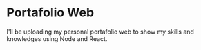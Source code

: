 # Portafolio Web 

I'll be uploading my personal portafolio web to show my skills and knowledges using Node and React.